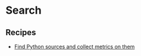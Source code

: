 # Search

## Recipes

* [Find Python sources and collect metrics on them](./findpythonsources.md)


